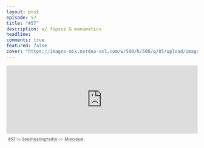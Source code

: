```yaml
---
layout: post
episode: 57
title: "#57"
description: w/ fipsuz & manumaticx
headline:
comments: true  
featured: false
cover: "https://images-mix.netdna-ssl.com/w/500/h/500/q/85/upload/images/extaudio/b5dbb260-8ee0-47f5-a137-aeb64720f2f2.jpg"
---
```


<iframe width="100%" height="180" src="https://www.mixcloud.com/widget/iframe/?embed_type=widget_standard&amp;embed_uuid=414e78cb-ad55-436b-adc3-d7b82f7faaff&amp;feed=https%3A%2F%2Fwww.mixcloud.com%2Fsoulhealingradio%2F57%2F&amp;hide_cover=1&amp;hide_tracklist=1&amp;replace=0" frameborder="0"></iframe><div style="clear: both; height: 3px; width: auto;"></div><p style="display: block; font-size: 11px; font-family: 'Open Sans', Helvetica, Arial, sans-serif; margin: 0px; padding: 3px 4px; color: rgb(153, 153, 153); width: auto;"><a href="https://www.mixcloud.com/soulhealingradio/57/?utm_source=widget&amp;utm_medium=web&amp;utm_campaign=base_links&amp;utm_term=resource_link" target="_blank" style="color:#808080; font-weight:bold;">#57</a><span> by </span><a href="https://www.mixcloud.com/soulhealingradio/?utm_source=widget&amp;utm_medium=web&amp;utm_campaign=base_links&amp;utm_term=profile_link" target="_blank" style="color:#808080; font-weight:bold;">Soulhealingradio</a><span> on </span><a href="https://www.mixcloud.com/?utm_source=widget&amp;utm_medium=web&amp;utm_campaign=base_links&amp;utm_term=homepage_link" target="_blank" style="color:#808080; font-weight:bold;"> Mixcloud</a></p><div style="clear: both; height: 3px; width: auto;"></div>
